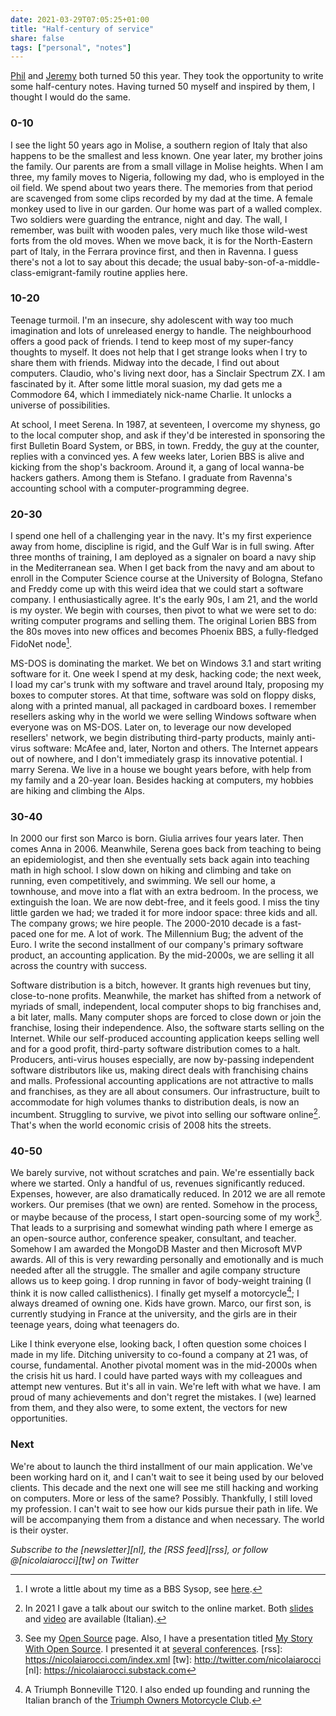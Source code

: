 ```yaml
---
date: 2021-03-29T07:05:25+01:00
title: "Half-century of service"
share: false
tags: ["personal", "notes"]
---
```

[Phil][1] and [Jeremy][2] both turned 50 this year. They took the opportunity
to write some half-century notes. Having turned 50 myself and inspired by them,
I thought I would do the same.

### 0-10
I see the light 50 years ago in Molise, a southern region of Italy that also
happens to be the smallest and less known. One year later, my brother joins the
family. Our parents are from a small village in Molise heights. When I am
three, my family moves to Nigeria, following my dad, who is employed in the oil
field. We spend about two years there. The memories from that period are
scavenged from some clips recorded by my dad at the time. A female monkey used
to live in our garden. Our home was part of a walled complex. Two soldiers were
guarding the entrance, night and day. The wall, I remember, was built with
wooden pales, very much like those wild-west forts from the old moves. When we
move back, it is for the North-Eastern part of Italy, in the Ferrara province
first, and then in Ravenna. I guess there's not a lot to say about this decade;
the usual baby-son-of-a-middle-class-emigrant-family routine applies here.

### 10-20
Teenage turmoil. I'm an insecure, shy adolescent with way too much imagination
and lots of unreleased energy to handle. The neighbourhood offers a good pack
of friends. I tend to keep most of my super-fancy thoughts to myself. It does
not help that I get strange looks when I try to share them with friends. Midway
into the decade, I find out about computers. Claudio, who's living next door,
has a Sinclair Spectrum ZX. I am fascinated by it. After some little moral
suasion, my dad gets me a Commodore 64, which I immediately nick-name Charlie.
It unlocks a universe of possibilities. 

At school, I meet Serena. In 1987, at seventeen, I overcome my shyness, go to
the local computer shop, and ask if they'd be interested in sponsoring the
first Bulletin Board System, or BBS, in town. Freddy, the guy at the counter,
replies with a convinced yes. A few weeks later, Lorien BBS is alive and
kicking from the shop's backroom. Around it, a gang of local wanna-be hackers
gathers. Among them is Stefano. I graduate from Ravenna's accounting school
with a computer-programming degree.

### 20-30
I spend one hell of a challenging year in the navy. It's my first experience
away from home, discipline is rigid, and the Gulf War is in full swing. After
three months of training, I am deployed as a signaler on board a navy ship in
the Mediterranean sea. When I get back from the navy and am about to enroll in
the Computer Science course at the University of Bologna, Stefano and Freddy
come up with this weird idea that we could start a software company.
I enthusiastically agree. It's the early 90s, I am 21, and the world is my
oyster. We begin with courses, then pivot to what we were set to do: writing
computer programs and selling them. The original Lorien BBS from the 80s moves
into new offices and becomes Phoenix BBS, a fully-fledged FidoNet node[^3]. 

MS-DOS is dominating the market. We bet on Windows 3.1 and start writing
software for it. One week I spend at my desk, hacking code; the next week,
I load my car's trunk with my software and travel around Italy, proposing my
boxes to computer stores. At that time, software was sold on floppy disks,
along with a printed manual, all packaged in cardboard boxes. I remember
resellers asking why in the world we were selling Windows software when
everyone was on MS-DOS. Later on, to leverage our now developed resellers'
network, we begin distributing third-party products, mainly anti-virus
software: McAfee and, later, Norton and others. The Internet appears out of
nowhere, and I don't immediately grasp its innovative potential. I marry
Serena. We live in a house we bought years before, with help from my family and
a 20-year loan.  Besides hacking at computers, my hobbies are hiking and
climbing the Alps.

### 30-40
In 2000 our first son Marco is born. Giulia arrives four years later. Then
comes Anna in 2006. Meanwhile, Serena goes back from teaching to being an
epidemiologist, and then she eventually sets back again into teaching math in
high school. I slow down on hiking and climbing and take on running, even
competitively, and swimming. We sell our home, a townhouse, and move into
a flat with an extra bedroom. In the process, we extinguish the loan. We are
now debt-free, and it feels good. I miss the tiny little garden we had; we
traded it for more indoor space: three kids and all. The company grows; we hire
people. The 2000-2010 decade is a fast-paced one for me. A lot of work. The
Millennium Bug; the advent of the Euro. I write the second installment of our
company's primary software product, an accounting application. By the
mid-2000s, we are selling it all across the country with success. 

Software distribution is a bitch, however. It grants high revenues but tiny,
close-to-none profits. Meanwhile, the market has shifted from a network of
myriads of small, independent, local computer shops to big franchises and,
a bit later, malls. Many computer shops are forced to close down or join the
franchise, losing their independence. Also, the software starts selling on the
Internet. While our self-produced accounting application keeps selling well and
for a good profit, third-party software distribution comes to a halt.
Producers, anti-virus houses especially, are now by-passing independent
software distributors like us, making direct deals with franchising chains and
malls. Professional accounting applications are not attractive to malls and
franchises, as they are all about consumers. Our infrastructure, built to
accommodate for high volumes thanks to distribution deals, is now an incumbent.
Struggling to survive, we pivot into selling our software online[^4]. That's
when the world economic crisis of 2008 hits the streets. 

### 40-50
We barely survive, not without scratches and pain. We're essentially back where
we started. Only a handful of us, revenues significantly reduced. Expenses,
however, are also dramatically reduced. In 2012 we are all remote workers. Our
premises (that we own) are rented. Somehow in the process, or maybe because of
the process, I start open-sourcing some of my work[^6]. That leads to
a surprising and somewhat winding path where I emerge as an open-source author,
conference speaker, consultant, and teacher. Somehow I am awarded the MongoDB
Master and then Microsoft MVP awards. All of this is very rewarding personally
and emotionally and is much needed after all the struggle. The smaller and
agile company structure allows us to keep going. I drop running in favor of
body-weight training (I think it is now called callisthenics). I finally get
myself a motorcycle[^5]; I always dreamed of owning one. Kids have grown.
Marco, our first son, is currently studying in France at the university, and
the girls are in their teenage years, doing what teenagers do.

Like I think everyone else, looking back, I often question some choices I made
in my life. Ditching university to co-found a company at 21 was, of course,
fundamental. Another pivotal moment was in the mid-2000s when the crisis hit us
hard. I could have parted ways with my colleagues and attempt new ventures. But
it's all in vain. We're left with what we have. I am proud of many achievements
and don't regret the mistakes. I (we) learned from them, and they also were, to
some extent, the vectors for new opportunities.

### Next
We're about to launch the third installment of our main application. We've been
working hard on it, and I can't wait to see it being used by our beloved
clients. This decade and the next one will see me still hacking and working on
computers. More or less of the same? Possibly. Thankfully, I still loved my
profession. I can't wait to see how our kids pursue their path in life. We will
be accompanying them from a distance and when necessary. The world is their
oyster.

*Subscribe to the [newsletter][nl], the [RSS feed][rss], or follow @[nicolaiarocci][tw] on Twitter*

 [1]: https://www.gyford.com/phil/writing/2021/03/18/half-century-notes/
 [2]: https://adactio.com/journal/17974
 [^3]: I wrote a little about my time as a BBS Sysop, see [here](https://nicolaiarocci.com/a-trip-down-memory-lane-fidonet-and-usenet/).
 [^4]: In 2021 I gave a talk about our switch to the online market. Both [slides](https://speakerdeck.com/nicola/online) and [video](https://www.youtube.com/watch?v=Al2VAa3jdm4) are available (Italian).
 [^5]: A Triumph Bonneville T120. I also ended up founding and running the Italian branch of the [Triumph Owners Motorcycle Club](https://tomccitalia.org).
 [^6]: See my [Open Source](/opensource/) page. Also, I have a presentation titled [My Story With Open Source](https://speakerdeck.com/nicola/my-story-with-python-and-open-source). I presented it at [several conferences](/speaking/).
 [rss]: https://nicolaiarocci.com/index.xml
 [tw]: http://twitter.com/nicolaiarocci
 [nl]: https://nicolaiarocci.substack.com
